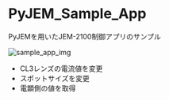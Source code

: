 # PyJEM_Sample_App
PyJEMを用いたJEM-2100制御アプリのサンプル

![sample_app_img](https://user-images.githubusercontent.com/49423083/119343523-888c1280-bcd1-11eb-9d34-39bfa37a8552.png)

* CL3レンズの電流値を変更
* スポットサイズを変更
* 電顕側の値を取得
